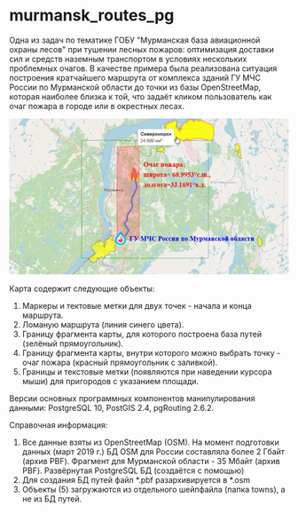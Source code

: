 # murmansk_routes_pg

Одна из задач по тематике ГОБУ "Мурманская база авиационной охраны лесов" при тушении лесных пожаров: оптимизация доставки сил и средств наземным транспортом в условиях нескольких проблемных очагов. В качестве примера была реализована ситуация построения кратчайшего маршрута от комплекса зданий ГУ МЧС России по Мурманской области до точки из базы OpenStreetMap, которая наиболее близка к той, что задаёт кликом пользователь как очаг пожара в городе или в окрестных лесах.

![Превью](https://github.com/ZifRD/murmansk_routes_pg/blob/master/preview.png)

Карта содержит следующие объекты:
1. Маркеры и тектовые метки для двух точек - начала и конца маршрута.
2. Ломаную маршрута (линия синего цвета).
3. Границу фрагмента карты, для которого построена база путей (зелёный прямоугольник).
4. Границу фрагмента карты, внутри которого можно выбрать точку - очаг пожара (красный прямоугольник с заливкой).
5. Границы и текстовые метки (появляются при наведении курсора мыши) для пригородов с указанием площади.

Версии основных программных компонентов манипулирования данными: PostgreSQL 10, PostGIS 2.4, pgRouting 2.6.2.

Справочная информация:
1. Все данные взяты из OpenStreetMap (OSM). На момент подготовки данных (март 2019 г.) БД OSM для России составляла более 2 Гбайт (архив PBF). Фрагмент для Мурманской области - 35 Мбайт (архив PBF). Развёрнутая PostgreSQL БД (создаётся с помощью)
2. Для создания БД путей файл *.pbf разархивируется в *.osm
2. Объекты (5) загружаются из отдельного шейпфайла (папка towns), а не из БД путей.
